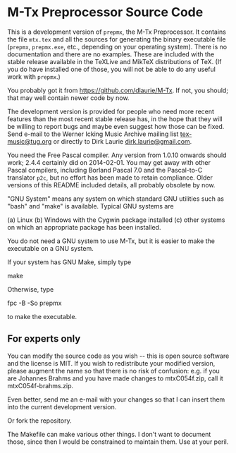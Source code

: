 M-Tx Preprocessor Source Code
=============================

This is a development version of `prepmx`, the M-Tx Preprocessor.
It contains the file `mtx.tex` and all the sources for generating the
binary executable file (`prepmx`, `prepmx.exe`, etc., depending on your 
operating system).  There is no documentation and there are no examples.
These are included with the stable release available in the TeXLive
and MikTeX distributions of TeX. (If you do have installed one of those, 
you will not be able to do any useful work with `prepmx`.)

You probably got it from <https://github.com/dlaurie/M-Tx>. If not,
you should; that may well contain newer code by now.

The development version is provided for people who need more recent features
than the most recent stable release has, in the hope that they will be
willing to report bugs and maybe even suggest how those can be fixed.
Send e-mail to the Werner Icking Music Archive mailing list
<tex-music@tug.org> or directly to Dirk Laurie <dirk.laurie@gmail.com>.

You need the Free Pascal compiler. Any version from 1.0.10 onwards 
should work; 2.4.4 certainly did on 2014-02-01. You may get away with 
other Pascal compilers, including Borland Pascal 7.0 and the Pascal-to-C 
translator `p2c`, but no effort has been made to retain compliance. Older
versions of this README included details, all probably obsolete by now.

"GNU System" means any system on which standard GNU utilities such as "bash"
and "make" is available.  Typical GNU systems are 

(a) Linux 
(b) Windows with the Cygwin package installed 
(c) other systems on which an appropriate package has been installed.  

You do not need a GNU system to use M-Tx, but it is easier to make the 
executable on a GNU system.
 
If your system has GNU Make, simply type

  make

Otherwise, type 

  fpc -B -So prepmx

to make the executable. 

For experts only
----------------

You can modify the source code as you wish -- this is open source software
and the license is MIT.  If you wish to redistribute your modified version,
please augment the name so that there is no risk of confusion: e.g. if you 
are Johannes Brahms and you have made changes to mtxC054f.zip, call it 
mtxC054f-brahms.zip.

Even better, send me an e-mail with your changes so that I can insert them
into the current development version.

Or fork the repository.

The Makefile can make various other things. I don't want to document
those, since then I would be constrained to maintain them. Use at your
peril.
